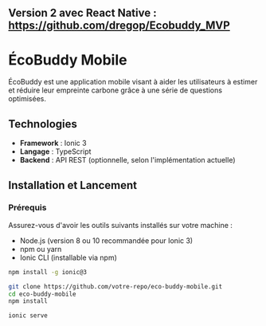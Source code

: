 ## Version 2 avec React Native : https://github.com/dregop/Ecobuddy_MVP

# ÉcoBuddy Mobile

ÉcoBuddy est une application mobile visant à aider les utilisateurs à estimer et réduire leur empreinte carbone grâce à une série de questions optimisées.

## Technologies
- **Framework** : Ionic 3  
- **Langage** : TypeScript  
- **Backend** : API REST (optionnelle, selon l'implémentation actuelle)

## Installation et Lancement

### Prérequis
Assurez-vous d'avoir les outils suivants installés sur votre machine :  
- Node.js (version 8 ou 10 recommandée pour Ionic 3)  
- npm ou yarn  
- Ionic CLI (installable via npm)  

```sh
npm install -g ionic@3

git clone https://github.com/votre-repo/eco-buddy-mobile.git
cd eco-buddy-mobile
npm install

ionic serve
